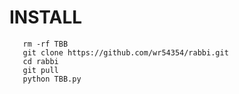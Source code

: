 # INSTALL

       rm -rf TBB
       git clone https://github.com/wr54354/rabbi.git
       cd rabbi
       git pull
       python TBB.py
